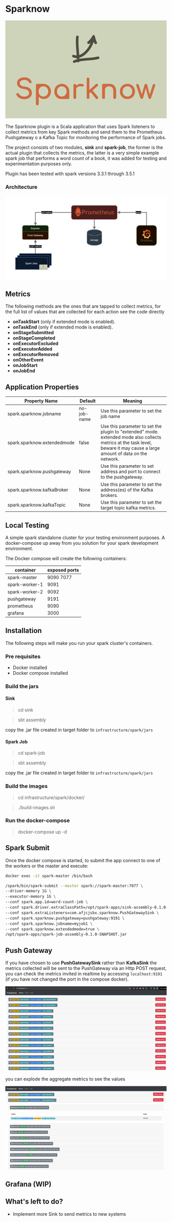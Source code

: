 # Sparknow

<p align="center">
  <img src="assets/images/logo.png"  alt="logo"/>
</p>

The Sparknow plugin is a Scala application that uses Spark listeners to collect metrics from key Spark methods and send them to the Prometheus Pushgateway o a Kafka Topic for monitoring the performance of Spark jobs.

The project consists of two modules, **sink** and **spark-job**, the former is the actual plugin that collects the metrics, the latter is a very simple example spark job that performs a word count of a book, it was added for testing and experimentation purposes only.

Plugin has been tested with spark versions 3.3.1 through 3.5.1

### Architecture

![architecture](assets/images/architecture.png "Architecture")


## Metrics

The following methods are the ones that are tapped to collect metrics, for the full list of values that are collected for each action see the code directly

- **onTaskStart** (only if extended mode is enabled).
- **onTaskEnd** (only if extended mode is enabled).
- **onStageSubmitted**
- **onStageCompleted** 
- **onExecutorExcluded** 
- **onExecutorAdded** 
- **onExecutorRemoved**
- **onOtherEvent**
- **onJobStart**
- **onJobEnd**


## Application Properties

| Property Name	                              | Default     | Meaning                                                                                                                                                                    | 
|---------------------------------------------|-------------|----------------------------------------------------------------------------------------------------------------------------------------------------------------------------|
| spark.sparknow.jobname       | no-job-name | Use this parameter to set the job name                                                                                                                                     | 
| spark.sparknow.extendedmode            | false       | Use this parameter to set the plugin to "extended" mode. extended mode also collects metrics at the task level, beware it may cause a large amount of data on the network. |
| spark.sparknow.pushgateway              | None        | Use this parameter to set address and port to connect to the pushgateway.                                                                                                  | 
| spark.sparknow.kafkaBroker | None        | Use this parameter to set the address(es) of the Kafka brokers.                                                                                                            | 
| spark.sparknow.kafkaTopic | None        | Use this parameter to set the target topic kafka metrics.                                                                                                                  | 


## Local Testing

A simple spark standalone cluster for your testing environment purposes. A docker-compose up away from you solution for your spark development environment.

The Docker compose will create the following containers:

| container      | exposed ports |
|----------------|---------------|
| spark-master   | 9090 7077     |
| spark-worker-1 | 9091          |
| spark-worker-2 | 9092          |
| pushgateway | 9191          |
| prometheus | 9090          |
| grafana | 3000          |

## Installation

The following steps will make you run your spark cluster's containers.

### Pre requisites

- Docker installed
- Docker compose installed

### Build the jars

#### Sink

> cd sink

> sbt assembly

copy the .jar file created in target folder to ```infrastructure/spark/jars```

#### Spark Job

> cd spark-job

> sbt assembly

copy the .jar file created in target folder to ```infrastructure/spark/jars```

### Build the images

>cd infrastructure/spark/docker/

>./build-images.sh

### Run the docker-compose

>docker-compose up -d


## Spark Submit

Once the docker compose is started, to submit the app connect to one of the workers or the master and execute:

```sh
docker exec -it spark-master /bin/bash
```


```sh
/spark/bin/spark-submit --master spark://spark-master:7077 \ 
--driver-memory 1G \
--executor-memory 1G \
--conf spark.app.id=word-count-job \
--conf spark.driver.extraClassPath=/opt/spark-apps/sink-assembly-0.1.0-SNAPSHOT.jar \
--conf spark.extraListeners=com.afjcjsbx.sparknow.PushGatewaySink \
--conf spark.sparknow.pushgateway=pushgateway:9191 \
--conf spark.sparknow.jobname=myjob1 \
--conf spark.sparknow.extendedmode=true \
/opt/spark-apps/spark-job-assembly-0.1.0-SNAPSHOT.jar
```

## Push Gateway 

If you have chosen to use **PushGatewaySink** rather than **KafkaSink** the metrics collected will be sent to the PushGateway via an Http POST request, you can check the metrics invited in realtime by accessing ```localhost:9191``` (if you have not changed the port in the compose docker).

![push-gateway](assets/images/push-gateway-1.png "Metrics")

you can explode the aggregate metrics to see the values

![push-gateway-values](assets/images/push-gateway-2.png "Metrics values")


## Grafana (WIP)

## What's left to do?

- Implement more Sink to send metrics to new systems 